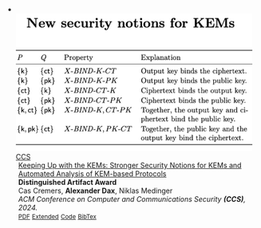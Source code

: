 <li>
<div class="pub-row">

  <a href="pub5.html">
  <div class="col-sm-3 abbr" style="position: relative;padding-right: 15px;padding-left: 15px;">
    <img src="assets/Kem/KEM-img.png" class="teaser img-fluid z-depth-1">
    <abbr class="badge">CCS</abbr>
  </div>
  </a>

  <div class="col-sm-9" style="position: relative;padding-right: 15px;padding-left: 20px;">
    <div class="title"><a href="pub5.html">Keeping Up with the KEMs: Stronger Security Notions for KEMs and Automated Analysis of KEM-based Protocols</a></div>
    <strong class="golden-base golden1">Distinguished Artifact Award</strong>
    <i class="em em-trophy" aria-role="presentation" aria-label="TROPHY"></i>
    <div class="author">Cas Cremers, <strong>Alexander Dax</strong>, Niklas Medinger</div>
    <div class="periodical"><em>ACM Conference on Computer and Communications Security <strong>(CCS)</strong>, 2024.</em> </div>
    <div class="links">
      <a href="/assets/Kem/KEM.pdf" class="btn btn-sm z-depth-0" role="button" target="_blank" style="font-size:12px;">PDF</a>
      <a href="/assets/Kem/KEM-eprint.pdf" class="btn btn-sm z-depth-0" role="button" target="_blank" style="font-size:12px;">Extended</a>
      <a href="https://github.com/SymbolicKEMs/CaseStudiesKEM" class="btn btn-sm z-depth-0" role="button" target="_blank" style="font-size:12px;">Code</a>
      <a href="https://dblp.org/rec/journals/iacr/CremersDM23.html?view=bibtex" class="btn btn-sm z-depth-0" role="button" target="_blank" style="font-size:12px;">BibTex</a>
    </div>
  </div>
</div>
</li>
